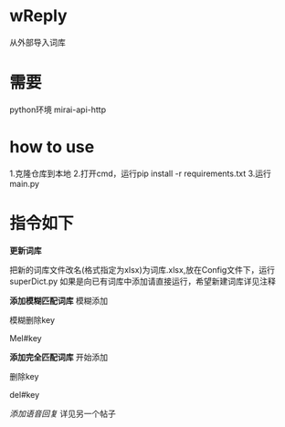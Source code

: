 # wReply
从外部导入词库
# 需要
  python环境
  mirai-api-http
# how to use
  1.克隆仓库到本地
  2.打开cmd，运行pip install -r requirements.txt
  3.运行main.py
# 指令如下
  **更新词库**
  
  把新的词库文件改名(格式指定为xlsx)为词库.xlsx,放在Config文件下，运行superDict.py
  如果是向已有词库中添加请直接运行，希望新建词库详见注释
  
  **添加模糊匹配词库**
  模糊添加
  
  模糊删除key
  
  Mel#key
  
  **添加完全匹配词库**
  开始添加
  
  删除key
  
  del#key
  
  *添加语音回复*
  详见另一个帖子

